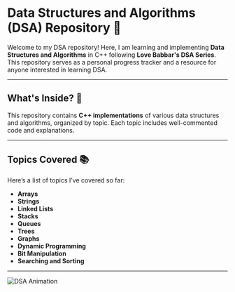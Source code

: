# **Data Structures and Algorithms (DSA) Repository** 🚀

Welcome to my DSA repository! Here, I am learning and implementing **Data Structures and Algorithms** in C++ following **Love Babbar's DSA Series**. This repository serves as a personal progress tracker and a resource for anyone interested in learning DSA.

---

## **What's Inside?** 📂

This repository contains **C++ implementations** of various data structures and algorithms, organized by topic. Each topic includes well-commented code and explanations.

---

## **Topics Covered** 📚

Here’s a list of topics I’ve covered so far:

- **Arrays**
- **Strings**
- **Linked Lists**
- **Stacks**
- **Queues**
- **Trees**
- **Graphs**
- **Dynamic Programming**
- **Bit Manipulation**
- **Searching and Sorting**

---
![DSA Animation](./Zach-Galifianakis-Algorithm-GIF-by-Product-Hunt.gif)


